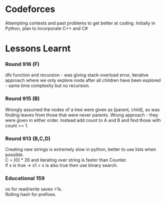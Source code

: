# Codeforces
Attempting contests and past problems to get better at coding. Initially in Python, plan to incorporate C++ and C#

# Lessons Learnt 

### Round 916 (F)
dfs function and recursion - was giving stack-overload error, iterative approach where we only explore node after all children have been explored - same time complexity but no recursion.  

### Round 915 (B) 
Wrongly assumed the nodes of a tree were given as [parent, child], so was finding leaves from those that were never parents. Wrong approach - they were given in either order. Instead add count to A and B and find those with count == 1.  

### Round 913 (B,C,D)
Creating new strings is extremely slow in python, better to use lists when possible.  
C = [0] * 26 and iterating over string is faster than Counter.  
If x is true -> x1 > x is also true then use binary search.  

### Educational 159 
os for read/write saves >1s.  
Rolling hash for prefixes.  
